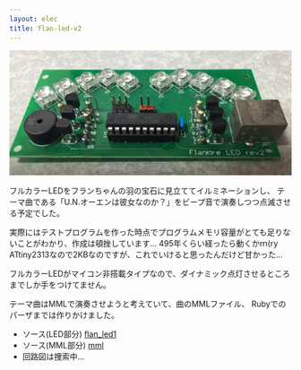 ```yaml
---
layout: elec
title: flan-led-v2
---
```


![](flan-led.jpg)

フルカラーLEDをフランちゃんの羽の宝石に見立ててイルミネーションし、
テーマ曲である「U.N.オーエンは彼女なのか？」をビープ音で演奏しつつ点滅させる予定でした。

実際にはテストプログラムを作った時点でプログラムメモリ容量がとても足りないことがわかり、作成は頓挫しています… 495年くらい経ったら動くかｍ(ry
ATtiny2313なので2KBなのですが、これでいけると思ったんだけど甘かった…

フルカラーLEDがマイコン非搭載タイプなので、ダイナミック点灯させるところまでしか手をつけてません。

テーマ曲はMMLで演奏させようと考えていて、曲のMMLファイル、
Rubyでのパーザまでは作りかけました。

- ソース(LED部分) [flan_led1](https://bitbucket.org/fs495/avr2/src/)
- ソース(MML部分) [mml](https://bitbucket.org/fs495/avr2/src/)
- 回路図は捜索中…
